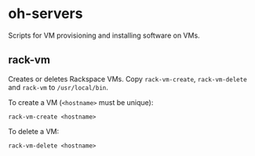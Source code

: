 # oh-servers

Scripts for VM provisioning and installing software on VMs.

## rack-vm

Creates or deletes Rackspace VMs. Copy `rack-vm-create`, `rack-vm-delete` and
`rack-vm` to `/usr/local/bin`.

To create a VM (`<hostname>` must be unique):

    rack-vm-create <hostname>

To delete a VM:

    rack-vm-delete <hostname>
